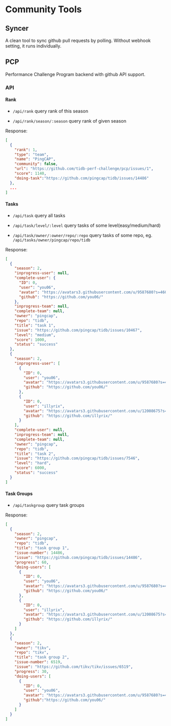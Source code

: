 # Community Tools

## Syncer

A clean tool to sync github pull requests by polling. Without webhook setting, it runs individually.

## PCP

Performance Challenge Program backend with github API support.

### API

#### Rank

* `/api/rank` query rank of this season

* `/api/rank/season/:season` query rank of given season

Response:

```json
[
  {
    "rank": 1,
    "type": "team",
    "name": "PingCAP",
    "community": false,
    "url": "https://github.com/tidb-perf-challenge/pcp/issues/1",
    "score": 1140,
    "doing-task":"https://github.com/pingcap/tidb/issues/14486"
  },
  ...
]
```

#### Tasks

* `/api/task` query all tasks

* `/api/task/level/:level` query tasks of some level(easy/medium/hard)

* `/api/task/owner/:owner/repo/:repo` query tasks of some repo, eg. `/api/tasks/owner/pingcap/repo/tidb`

Response:

```json
[
  {
    "season": 2,
    "inprogress-user": null,
    "complete-user": {
      "ID": 0,
      "user": "you06",
      "avatar": "https://avatars3.githubusercontent.com/u/9587680?s=460&v=4",
      "github": "https://github.com/you06/"
    },
    "inprogress-team": null,
    "complete-team": null,
    "owner": "pingcap",
    "repo": "tidb",
    "title": "task 1",
    "issue": "https://github.com/pingcap/tidb/issues/10467",
    "level": "medium",
    "score": 1000,
    "status": "success"
  },
  {
    "season": 2,
    "inprogress-user": [
      {
        "ID": 0,
        "user": "you06",
        "avatar": "https://avatars3.githubusercontent.com/u/9587680?s=460&v=4",
        "github": "https://github.com/you06/"
      },
      {
        "ID": 0,
        "user": "illyrix",
        "avatar": "https://avatars3.githubusercontent.com/u/12008675?s=460&v=4",
        "github": "https://github.com/illyrix/"
      }
    ],
    "complete-user": null,
    "inprogress-team": null,
    "complete-team": null,
    "owner": "pingcap",
    "repo": "tidb",
    "title": "task 2",
    "issue": "https://github.com/pingcap/tidb/issues/7546",
    "level": "hard",
    "score": 6000,
    "status": "success"
  }
]
```

#### Task Groups

* `/api/taskgroup` query task groups

Response:

```json
[
  {
    "season": 2,
    "owner": "pingcap",
    "repo": "tidb",
    "title": "task group 1",
    "issue-number": 14486,
    "issue": "https://github.com/pingcap/tidb/issues/14486",
    "progress": 60,
    "doing-users": [
      {
        "ID": 0,
        "user": "you06",
        "avatar": "https://avatars3.githubusercontent.com/u/9587680?s=460u0026v=4",
        "github": "https://github.com/you06/"
      },
      {
        "ID": 0,
        "user": "illyrix",
        "avatar": "https://avatars3.githubusercontent.com/u/12008675?s=460u0026v=4",
        "github": "https://github.com/illyrix/"
      }
    ]
  },
  {
    "season": 2,
    "owner": "tikv",
    "repo": "tikv",
    "title": "task group 2",
    "issue-number": 6519,
    "issue": "https://github.com/tikv/tikv/issues/6519",
    "progress": 30,
    "doing-users": [
      {
        "ID": 0,
        "user": "you06",
        "avatar": "https://avatars3.githubusercontent.com/u/9587680?s=460u0026v=4",
        "github":"https://github.com/you06/"
      }
    ]
  }
]
```
